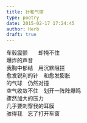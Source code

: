 ```yaml
---  
title: 针和气球  
type: poetry  
date: 2015-02-17 17:24:45  
author: Herb  
draft: true
---  
```

车毂震颤　　却掩不住  
爆炸的声音  
我胸中郁结　用沉默阻拦  
愈发锐利的针　和愈发膨胀  
的气球　仍然对撞  
空气收敛不住　划开一阵阵爆鸣  
骤然加大的压力  
几乎要刺穿我的耳膜  
骇得我　忘了打开车窗  
